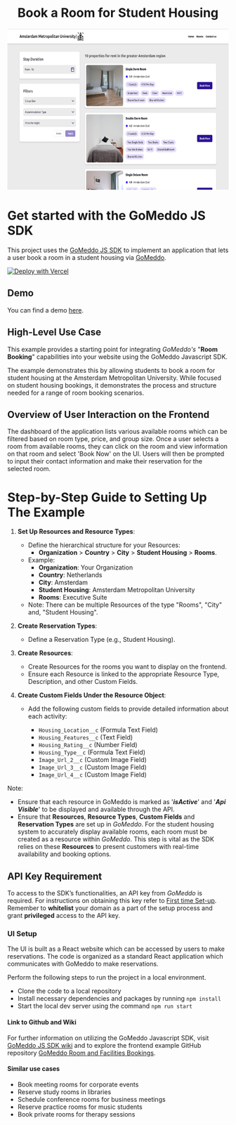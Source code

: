 <h1 align="center">Book a Room for Student Housing</h1>

<p align="center">
  <img src="./src/assets/dashboard.png" alt="Student Housing Dashboard" width="650" height="367">
</p>

# Get started with the GoMeddo JS SDK

This project uses the [GoMeddo JS SDK](https://github.com/gomeddo/js-sdk) to implement an application that lets a user book a room in a student housing via [GoMeddo](https://gomeddo.com).

[![Deploy with Vercel](https://vercel.com/button)](https://vercel.com/new/clone?s=https%3A%2F%2Fgithub.com%2Fgomeddo%2FRoom-and-Facilities-bookings&showOptionalTeamCreation=false)

## Demo

You can find a demo [here](https://gomeddo-room-and-facilities-bookings.vercel.app).

## High-Level Use Case

This example provides a starting point for integrating _GoMeddo's_ "**Room Booking**" capabilities into your website using the GoMeddo Javascript SDK.

The example demonstrates this by allowing students to book a room for student housing at the Amsterdam Metropolitan University. While focused on student housing bookings, it demonstrates the process and structure needed for a range of room booking scenarios.

## Overview of User Interaction on the Frontend

The dashboard of the application lists various available rooms which can be filtered based on room type, price, and group size. Once a user selects a room from available rooms, they can click on the room and view information on that room and select 'Book Now' on the UI. Users will then be prompted to input their contact information and make their reservation for the selected room.

# Step-by-Step Guide to Setting Up The Example

1. **Set Up Resources and Resource Types**:

   - Define the hierarchical structure for your Resources:
     - **Organization** > **Country** > **City** > **Student Housing** > **Rooms**.
   - Example:
     - **Organization**: Your Organization
     - **Country**: Netherlands
     - **City**: Amsterdam
     - **Student Housing**: Amsterdam Metropolitan University
     - **Rooms**: Executive Suite
   - Note: There can be multiple Resources of the type "Rooms", "City" and, "Student Housing".

2. **Create Reservation Types**:

   - Define a Reservation Type (e.g., Student Housing).

3. **Create Resources**:
   - Create Resources for the rooms you want to display on the frontend.
   - Ensure each Resource is linked to the appropriate Resource Type, Description, and other Custom Fields.

4. **Create Custom Fields Under the Resource Object**:

   - Add the following custom fields to provide detailed information about each activity:

     - `Housing_Location__c` (Formula Text Field)
     - `Housing_Features__c` (Text Field)
     - `Housing_Rating__c` (Number Field)
     - `Housing_Type__c` (Formula Text Field)
     - `Image_Url_2__c` (Custom Image Field)
     - `Image_Url_3__c` (Custom Image Field)
     - `Image_Url_4__c` (Custom Image Field)

Note:

- Ensure that each resource in GoMeddo is marked as '**_isActive_**' and '**_Api Visible_**' to be displayed and available through the API.
- Ensure that **Resources**, **Resource Types**, **Custom Fields** and **Reservation Types** are set up in _GoMeddo_. For the student housing system to accurately display available rooms, each room must be created as a resource within _GoMeddo_. This step is vital as the SDK relies on these **Resources** to present customers with real-time availability and booking options.

## API Key Requirement

To access to the SDK’s functionalities, an API key from _GoMeddo_ is required. For instructions on obtaining this key refer to [First time Set-up](https://gomeddo.atlassian.net/wiki/spaces/WID/pages/3353837569/First+time+Set-up). Remember to **whitelist** your domain as a part of the setup process and grant **privileged** access to the API key.

### UI Setup

The UI is built as a React website which can be accessed by users to make reservations. The code is organized as a standard React application which communicates with GoMeddo to make reservations.

Perform the following steps to run the project in a local environment.

- Clone the code to a local repository
- Install necessary dependencies and packages by running `npm install`
- Start the local dev server using the command `npm run start`

#### Link to Github and Wiki

For further information on utilizing the GoMeddo Javascript SDK, visit [GoMeddo JS SDK wiki](https://github.com/GoMeddo/js-sdk/wiki) and to explore the frontend example GitHub repository  [GoMeddo Room and Facilities Bookings](https://github.com/gomeddo/Room-and-Facilities-bookings).

#### Similar use cases

- Book meeting rooms for corporate events
- Reserve study rooms in libraries
- Schedule conference rooms for business meetings
- Reserve practice rooms for music students
- Book private rooms for therapy sessions
